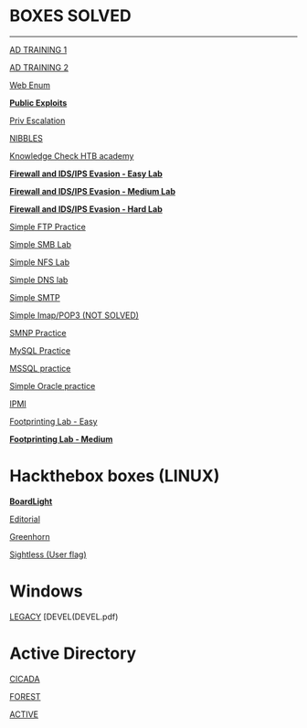 # BOXES SOLVED

---

[AD TRAINING 1](BOXES%20SOLVED%20d8871429389d4db9a0b626c7df013ab6/AD%20TRAINING%201%209048ee60ba24421591209d1e49a684a3.md)

[AD TRAINING 2](BOXES%20SOLVED%20d8871429389d4db9a0b626c7df013ab6/AD%20TRAINING%202%20c86c6c74cbd645e2b32757ebd7b1f622.md)

[Web Enum](BOXES%20SOLVED%20d8871429389d4db9a0b626c7df013ab6/Web%20Enum%2010924f42a85b80709103f9b2a01d47b4.md)

[**Public Exploits**](BOXES%20SOLVED%20d8871429389d4db9a0b626c7df013ab6/Public%20Exploits%20e249895d4ba34ba692cc2144a5ac99ff.md)

[Priv Escalation](BOXES%20SOLVED%20d8871429389d4db9a0b626c7df013ab6/Priv%20Escalation%2011124f42a85b801a9232dffd51542b72.md)

[NIBBLES](BOXES%20SOLVED%20d8871429389d4db9a0b626c7df013ab6/NIBBLES%2011224f42a85b80939544c4636202f36c.md)

[Knowledge Check HTB academy](BOXES%20SOLVED%20d8871429389d4db9a0b626c7df013ab6/Knowledge%20Check%20HTB%20academy%2011424f42a85b8048bd2ef4266cddedce.md)

[**Firewall and IDS/IPS Evasion - Easy Lab**](BOXES%20SOLVED%20d8871429389d4db9a0b626c7df013ab6/Firewall%20and%20IDS%20IPS%20Evasion%20-%20Easy%20Lab%2011824f42a85b80de8ea4dc303f873948.md)

[**Firewall and IDS/IPS Evasion - Medium Lab**](BOXES%20SOLVED%20d8871429389d4db9a0b626c7df013ab6/Firewall%20and%20IDS%20IPS%20Evasion%20-%20Medium%20Lab%2011824f42a85b8085b2ffff2c09191a50.md)

[**Firewall and IDS/IPS Evasion - Hard Lab**](BOXES%20SOLVED%20d8871429389d4db9a0b626c7df013ab6/Firewall%20and%20IDS%20IPS%20Evasion%20-%20Hard%20Lab%2011824f42a85b8028a578e2d53437998c.md)

[Simple FTP Practice](BOXES%20SOLVED%20d8871429389d4db9a0b626c7df013ab6/Simple%20FTP%20Practice%2011924f42a85b809786b0e4717459e8ae.md)

[Simple SMB Lab](BOXES%20SOLVED%20d8871429389d4db9a0b626c7df013ab6/Simple%20SMB%20Lab%2011924f42a85b80ee8477ff544414238f.md)

[Simple NFS Lab](BOXES%20SOLVED%20d8871429389d4db9a0b626c7df013ab6/Simple%20NFS%20Lab%2011924f42a85b80f28843da9753a06e3e.md)

[Simple DNS lab](BOXES%20SOLVED%20d8871429389d4db9a0b626c7df013ab6/Simple%20DNS%20lab%2011924f42a85b8035be38de25117b287e.md)

[Simple SMTP](BOXES%20SOLVED%20d8871429389d4db9a0b626c7df013ab6/Simple%20SNMP%2012024f42a85b801f99e0ed741bb23de2.md)

[Simple Imap/POP3 (NOT SOLVED)](BOXES%20SOLVED%20d8871429389d4db9a0b626c7df013ab6/Simple%20Imap%20POP3%20(NOT%20SOLVED)%2012024f42a85b80ebbb97c2159f9dd9dd.md)

[SMNP Practice](BOXES%20SOLVED%20d8871429389d4db9a0b626c7df013ab6/SMNP%20Practice%2012524f42a85b80d78136da3643d6aaf7.md)

[MySQL Practice](BOXES%20SOLVED%20d8871429389d4db9a0b626c7df013ab6/MySQL%20Practice%2012624f42a85b809e8f36d4abd3f94027.md)

[MSSQL practice](BOXES%20SOLVED%20d8871429389d4db9a0b626c7df013ab6/MSSQL%20practice%2012624f42a85b8044b42dd4f58d278be0.md)

[Simple Oracle practice](BOXES%20SOLVED%20d8871429389d4db9a0b626c7df013ab6/Simple%20Oracle%20practice%2012724f42a85b80928880c02f3aa573c0.md)

[IPMI](BOXES%20SOLVED%20d8871429389d4db9a0b626c7df013ab6/IPMI%2012724f42a85b806fa692f9e48fbaa507.md)

[Footprinting Lab - Easy](BOXES%20SOLVED%20d8871429389d4db9a0b626c7df013ab6/Footprinting%20Lab%20-%20Easy%2012724f42a85b80ebabd8e05c5855b30c.md)

[**Footprinting Lab - Medium**](BOXES%20SOLVED%20d8871429389d4db9a0b626c7df013ab6/Footprinting%20Lab%20-%20Medium%2012724f42a85b80f392feff9f8a2e3f60.md)

# Hackthebox boxes (LINUX)

[**BoardLight**](BOXES%20SOLVED%20d8871429389d4db9a0b626c7df013ab6/BoardLight%20899dbc9e591647479f96a932ea00683a.md)

[Editorial](BOXES%20SOLVED%20d8871429389d4db9a0b626c7df013ab6/Editorial%2061ea69df65744474baa89705bcaccb4e.md)

[Greenhorn](BOXES%20SOLVED%20d8871429389d4db9a0b626c7df013ab6/Greenhorn%2010224f42a85b8047ad81e77ab949ff3d.md)

[Sightless (User flag)](BOXES%20SOLVED%20d8871429389d4db9a0b626c7df013ab6/Sightless%20(User%20flag)%20bc949b1212d640708dff168ac5297cf5.md)


# Windows
[LEGACY](Legacy.pdf)
[DEVEL(DEVEL.pdf)

# Active Directory

[CICADA](BOXES%20SOLVED%20d8871429389d4db9a0b626c7df013ab6/CICADA%2011124f42a85b80f38c95e2ddacd52bc4.md)

[FOREST](BOXES%20SOLVED%20d8871429389d4db9a0b626c7df013ab6/FOREST%20114948dbd501456c95254c4d0cfbb98c.md)

[ACTIVE](Active.pdf)



